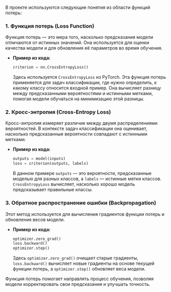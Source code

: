 В проекте используются следующие понятия из области функций потерь:

### 1. **Функция потерь (Loss Function)**

Функция потерь — это мера того, насколько предсказания модели отличаются от истинных значений. Она используется для оценки качества модели и для обновления её параметров во время обучения.

- **Пример из кода:**
  ```python
  criterion = nn.CrossEntropyLoss()
  ```
  Здесь используется `CrossEntropyLoss` из PyTorch. Эта функция потерь применяется для задач классификации, где нужно определить, к какому классу относится входной пример. Она вычисляет разницу между предсказанными вероятностями и истинными метками, помогая модели обучаться на минимизацию этой разницы.

### 2. **Кросс-энтропия (Cross-Entropy Loss)**

Кросс-энтропия измеряет различие между двумя распределениями вероятностей. В контексте задач классификации она оценивает, насколько предсказанные вероятности совпадают с истинными метками.

- **Пример из кода:**
  ```python
  outputs = model(inputs)
  loss = criterion(outputs, labels)
  ```
  В данном примере `outputs` — это вероятности, предсказанные моделью для разных классов, а `labels` — истинные метки классов. `CrossEntropyLoss` вычисляет, насколько хорошо модель предсказывает правильные классы.

### 3. **Обратное распространение ошибки (Backpropagation)**

Этот метод используется для вычисления градиентов функции потерь и обновления весов модели.

- **Пример из кода:**
  ```python
  optimizer.zero_grad()
  loss.backward()
  optimizer.step()
  ```
  Здесь `optimizer.zero_grad()` очищает старые градиенты, `loss.backward()` вычисляет новые градиенты на основе текущей функции потерь, а `optimizer.step()` обновляет веса модели.

Функция потерь помогает направлять процесс обучения, позволяя модели корректировать свои предсказания и улучшать точность.